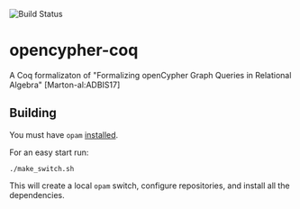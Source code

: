 ![Build Status](https://github.com/cyphercert/opencypher-coq/actions/workflows/docker-action.yml/badge.svg?branch=master)
# opencypher-coq
A Coq formalizaton of "Formalizing openCypher Graph Queries in Relational Algebra" [Marton-al:ADBIS17]

## Building 
You must have `opam` [installed](https://opam.ocaml.org/doc/Install.html).

For an easy start run:
```
./make_switch.sh
```
This will create a local `opam` switch, configure repositories, and install all the dependencies.